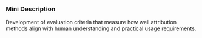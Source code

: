 ### Mini Description

Development of evaluation criteria that measure how well attribution methods align with human understanding and practical usage requirements.
